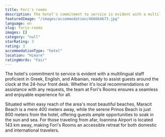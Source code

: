 ```yaml
---
title: Fori's rooms
description: The hotel's commitment to service is evident with a multilingual staff proficient in Greek, English, and Albanian, ready to assist guests around the clock at th
featuredImage: "/images/accommodation/466664673.jpg"
language: en
slug: foris-rooms
images: []
category: "null"
starRating: 3
rating: 3
accommodationType: "hotel"
location: "Himare"
ratingWords: "Fair"
---
```


The hotel's commitment to service is evident with a multilingual staff proficient in Greek, English, and Albanian, ready to assist guests around the clock at the 24-hour front desk. Whether it's local recommendations or assistance with any requests, the team at Fori's Rooms ensures a seamless and enjoyable experience for all.

Situated within easy reach of the area's most beautiful beaches, Maracit Beach is a mere 400 meters away, while the serene Prinos Beach is just 800 meters from the hotel, offering guests ample opportunities to soak in the sun and sea. For those traveling from afar, Ioannina Airport is located 143 km away, making Fori's Rooms an accessible retreat for both domestic and international travelers.

